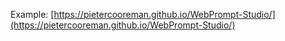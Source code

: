 Example: [https://pietercooreman.github.io/WebPrompt-Studio/](https://pietercooreman.github.io/WebPrompt-Studio/)
